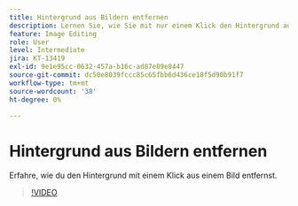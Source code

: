 ```yaml
---
title: Hintergrund aus Bildern entfernen
description: Lernen Sie, wie Sie mit nur einem Klick den Hintergrund aus einem Bild entfernen können.
feature: Image Editing
role: User
level: Intermediate
jira: KT-13419
exl-id: 9e1e95cc-0632-457a-b16c-ad87e89e8447
source-git-commit: dc50e8039fccc85c65fbb6d436ce18f5d90b91f7
workflow-type: tm+mt
source-wordcount: '38'
ht-degree: 0%

---
```


# Hintergrund aus Bildern entfernen

Erfahre, wie du den Hintergrund mit einem Klick aus einem Bild entfernst.

>[!VIDEO](https://video.tv.adobe.com/v/3420220?quality=12&learn=on&hidetitle=true)
